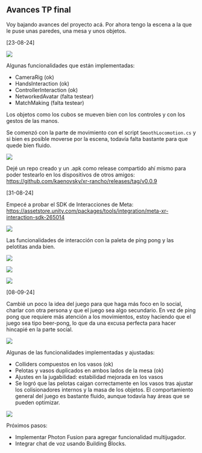 ## Avances TP final

Voy bajando avances del proyecto acá. Por ahora tengo la escena a la que le puse unas paredes, una mesa y unos objetos.

[23-08-24]

![](./315-assets/screen-meta-004.png)

Algunas funcionalidades que están implementadas:

- CameraRig (ok)
- HandsInteraction (ok)
- ControllerInteraction (ok)
- NetworkedAvatar (falta testear)
- MatchMaking (falta testear)

Los objetos como los cubos se mueven bien con los controles y con los gestos de las manos.

Se comenzó con la parte de movimiento con el script `SmoothLocomotion.cs` y si bien es posible moverse por la escena, todavía falta bastante para que quede bien fluido.

![](./315-assets/screen-meta-005.png)

Dejé un repo creado y un .apk como release compartido ahí mismo para poder testearlo en los dispositivos de otros amigos: https://github.com/kaenovsky/xr-rancho/releases/tag/v0.0.9

[31-08-24]

Empecé a probar el SDK de Interacciones de Meta: https://assetstore.unity.com/packages/tools/integration/meta-xr-interaction-sdk-265014

![](./315-assets/screen-meta-006.png)

Las funcionalidades de interacción con la paleta de ping pong y las pelotitas anda bien.

![](./315-assets/screen-meta-007.png)

![](./315-assets/screen-meta-008.png)

![](./315-assets/screen-meta-009.png)

[08-09-24]

Cambié un poco la idea del juego para que haga más foco en lo social, charlar con otra persona y que el juego sea algo secundario. En vez de ping pong que requiere más atención a los movimientos, estoy haciendo que el juego sea tipo beer-pong, lo que da una excusa perfecta para hacer hincapié en la parte social.

![](./315-assets/screen-meta-010.png)

Algunas de las funcionalidades implementadas y ajustadas:

- Colliders compuestos en los vasos (ok)
- Pelotas y vasos duplicados en ambos lados de la mesa (ok)
- Ajustes en la jugabilidad: estabilidad mejorada en los vasos
- Se logró que las pelotas caigan correctamente en los vasos tras ajustar los colisionadores internos y la masa de los objetos. El comportamiento general del juego es bastante fluido, aunque todavía hay áreas que se pueden optimizar.

![](./315-assets/screen-meta-011.png)

Próximos pasos:

- Implementar Photon Fusion para agregar funcionalidad multijugador.
- Integrar chat de voz usando Building Blocks.